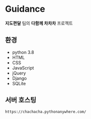 # Guidance
**지도편달** 팀의
**다함께 차차차** 프로젝트

## 환경
* python 3.8
* HTML
* CSS
* JavaScript
* jQuery
* Django
* SQLite

## 서버 호스팅
`https://chachacha.pythonanywhere.com/`
